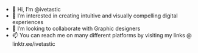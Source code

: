 - 👋 Hi, I’m @ivetastic
- 👀 I’m interested in creating intuitive and visually compelling digital experiences
- 💞️ I’m looking to collaborate with Graphic designers
- 📫 You can reach me on many different platforms by visiting my links @ linktr.ee/ivetastic

<!---
ivetastic/ivetastic is a ✨ special ✨ repository because its `README.md` (this file) appears on your GitHub profile.
You can click the Preview link to take a look at your changes.
--->

